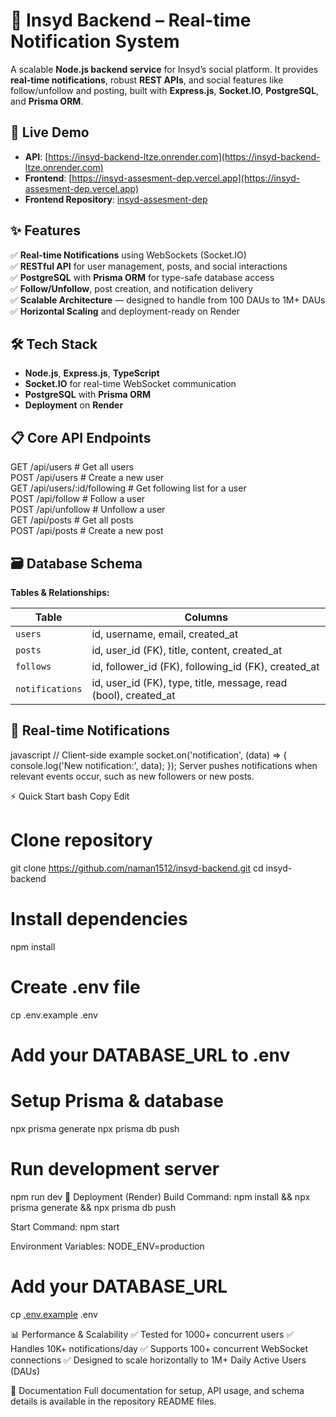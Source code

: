 # 📡 Insyd Backend – Real-time Notification System

A scalable **Node.js backend service** for Insyd’s social platform. It provides **real-time notifications**, robust **REST APIs**, and social features like follow/unfollow and posting, built with **Express.js**, **Socket.IO**, **PostgreSQL**, and **Prisma ORM**.

## 🚀 Live Demo

- **API**: [https://insyd-backend-ltze.onrender.com](https://insyd-backend-ltze.onrender.com)
- **Frontend**: [https://insyd-assesment-dep.vercel.app](https://insyd-assesment-dep.vercel.app)
- **Frontend Repository**: [insyd-assesment-dep](https://github.com/naman1512/insyd-assesment-dep)

## ✨ Features

✅ **Real-time Notifications** using WebSockets (Socket.IO)  
✅ **RESTful API** for user management, posts, and social interactions  
✅ **PostgreSQL** with **Prisma ORM** for type-safe database access  
✅ **Follow/Unfollow**, post creation, and notification delivery  
✅ **Scalable Architecture** — designed to handle from 100 DAUs to 1M+ DAUs  
✅ **Horizontal Scaling** and deployment-ready on Render

## 🛠 Tech Stack

- **Node.js**, **Express.js**, **TypeScript**
- **Socket.IO** for real-time WebSocket communication
- **PostgreSQL** with **Prisma ORM**
- **Deployment** on **Render**

## 📋 Core API Endpoints

GET    /api/users                # Get all users  
POST   /api/users                # Create a new user  
GET    /api/users/:id/following  # Get following list for a user  
POST   /api/follow               # Follow a user  
POST   /api/unfollow             # Unfollow a user  
GET    /api/posts                # Get all posts  
POST   /api/posts                # Create a new post

## 🗃️ Database Schema

**Tables & Relationships:**

| Table | Columns |
|----------------|-------------------------------------------------------------------|
| `users` | id, username, email, created_at |
| `posts` | id, user_id (FK), title, content, created_at |
| `follows` | id, follower_id (FK), following_id (FK), created_at |
| `notifications` | id, user_id (FK), type, title, message, read (bool), created_at |

## 🔔 Real-time Notifications

javascript
// Client-side example
socket.on('notification', (data) => {
  console.log('New notification:', data);
});
Server pushes notifications when relevant events occur, such as new followers or new posts.

⚡ Quick Start
bash
Copy
Edit
# Clone repository
git clone https://github.com/naman1512/insyd-backend.git
cd insyd-backend

# Install dependencies
npm install

# Create .env file
cp .env.example .env
# Add your DATABASE_URL to .env

# Setup Prisma & database
npx prisma generate
npx prisma db push

# Run development server
npm run dev
🚀 Deployment (Render)
Build Command:
npm install && npx prisma generate && npx prisma db push

Start Command:
npm start

Environment Variables:
NODE_ENV=production
# Add your DATABASE_URL
cp [.env.example](http://_vscodecontentref_/0) .env

📊 Performance & Scalability
✅ Tested for 1000+ concurrent users
✅ Handles 10K+ notifications/day
✅ Supports 100+ concurrent WebSocket connections
✅ Designed to scale horizontally to 1M+ Daily Active Users (DAUs)

📄 Documentation
Full documentation for setup, API usage, and schema details is available in the repository README files.
